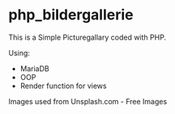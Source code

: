 # php_bildergallerie



This is a Simple Picturegallary coded with PHP.

Using:

- MariaDB
- OOP
- Render function for views

Images used from Unsplash.com - Free Images

